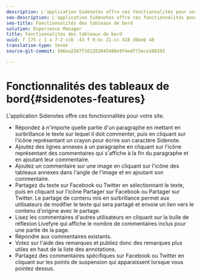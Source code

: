 ```yaml
---
description: L'application Sidenotes offre ces fonctionnalités pour votre site.
seo-description: L'application Sidenotes offre ces fonctionnalités pour votre site.
seo-title: Fonctionnalités des tableaux de bord
solution: Experience Manager
title: Fonctionnalités des tableaux de bord
uuid: f 175 c 1 a 7-2 ccb -43 f 9-bc 21-cc 418 dbbeb 48
translation-type: tm+mt
source-git-commit: 566ea2587f101202045488e9f4edf73ece100293

---
```



# Fonctionnalités des tableaux de bord{#sidenotes-features}

L'application Sidenotes offre ces fonctionnalités pour votre site.



* Répondez à n'importe quelle partie d'un paragraphe en mettant en surbrillance le texte sur lequel il doit commenter, puis en cliquant sur l'icône représentant un crayon pour écrire son caractère Sidenote.
* Ajoutez des lignes annexes à un paragraphe en cliquant sur l'icône représentant des commentaires qui s'affiche à la fin du paragraphe et en ajoutant leur commentaire.
* Ajoutez un commentaire sur une image en cliquant sur l'icône des tableaux annexes dans l'angle de l'image et en ajoutant son commentaire.
* Partagez du texte sur Facebook ou Twitter en sélectionnant le texte, puis en cliquant sur l'icône Partager sur Facebook ou Partager sur Twitter. Le partage de contenu mis en surbrillance permet aux utilisateurs de modifier le texte qui sera partagé et envoie un lien vers le contenu d'origine avec le partage.
* Lisez les commentaires d'autres utilisateurs en cliquant sur la bulle de réflexion Livefyre qui affiche le nombre de commentaires inclus pour une partie de la page.
* Répondre aux commentaires existants.
* Votez sur l'aide des remarques et publiez donc des remarques plus utiles en haut de la liste des annotations.
* Partagez des commentaires spécifiques sur Facebook ou Twitter en cliquant sur les points de suspension qui apparaissent lorsque vous pointez dessus.

